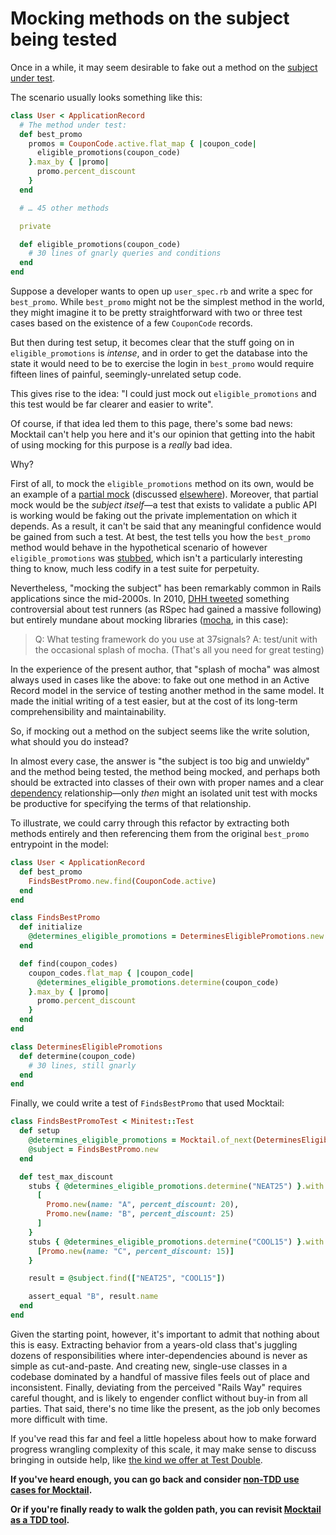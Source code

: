 # Mocking methods on the subject being tested

Once in a while, it may seem desirable to fake out a method on the [subject
under test](../support/glossary.md#subject-under-test).

The scenario usually looks something like this:

```ruby
class User < ApplicationRecord
  # The method under test:
  def best_promo
    promos = CouponCode.active.flat_map { |coupon_code|
      eligible_promotions(coupon_code)
    }.max_by { |promo|
      promo.percent_discount
    }
  end

  # … 45 other methods

  private

  def eligible_promotions(coupon_code)
    # 30 lines of gnarly queries and conditions
  end
end
```

Suppose a developer wants to  open up `user_spec.rb` and write a spec for
`best_promo`. While `best_promo` might not be the simplest method in the world,
they might imagine it to be pretty straightforward with two or three test cases
based on the existence of a few `CouponCode` records.

But then during test setup, it becomes clear that the stuff going on in
`eligible_promotions` is _intense_, and in order to get the database into the
state it would need to be to exercise the login in `best_promo` would require
fifteen lines of painful, seemingly-unrelated setup code.

This gives rise to the idea: "I could just mock out `eligible_promotions` and
this test would be far clearer and easier to write".

Of course, if that idea led them to this page, there's some bad news: Mocktail
can't help you here and it's our opinion that getting into the habit of using
mocking for this purpose is a _really_ bad idea.

Why?

First of all, to mock the `eligible_promotions` method on its own, would be an
example of a [partial mock](../support/glossary.md#partial-mock) (discussed
[elsewhere](./partial_mocks.md)). Moreover, that partial mock would be the
_subject itself_—a test that exists to validate a public API is working would be
faking out the private implementation on which it depends. As a result, it can't
be said that any meaningful confidence would be gained from such a test.  At
best, the test tells you how the `best_promo` method would behave in the
hypothetical scenario of however `eligible_promotions` was
[stubbed](../support/glossary.md#stubbing), which isn't a particularly
interesting thing to know, much less codify in a test suite for perpetuity.

Nevertheless, "mocking the subject" has been remarkably common in Rails
applications since the mid-2000s. In 2010, [DHH
tweeted](https://twitter.com/dhh/status/27444365459?s=20) something
controversial about test runners (as RSpec had gained a massive following) but
entirely mundane about mocking libraries
([mocha](https://github.com/freerange/mocha), in this case):

> Q: What testing framework do you use at 37signals? A: test/unit with the occasional splash of mocha. (That's all you need for great testing)

In the experience of the present author, that "splash of mocha" was almost
always used in cases like the above: to fake out one method in an Active Record
model in the service of testing another method in the same model. It made the
initial writing of a test easier, but at the cost of its long-term
comprehensibility and maintainability.

So, if mocking out a method on the subject seems like the write solution, what
should you do instead?

In almost every case, the answer is "the subject is too big and unwieldy" and
the method being tested, the method being mocked, and perhaps both should be
extracted into classes of their own with proper names and a clear
[dependency](../support/glossary.md#dependency) relationship—only _then_ might
an isolated unit test with mocks be productive for specifying the terms of that
relationship.

To illustrate, we could carry through this refactor by extracting both methods
entirely and then referencing them from the original `best_promo` entrypoint in
the model:

```ruby
class User < ApplicationRecord
  def best_promo
    FindsBestPromo.new.find(CouponCode.active)
  end
end

class FindsBestPromo
  def initialize
    @determines_eligible_promotions = DeterminesEligiblePromotions.new
  end

  def find(coupon_codes)
    coupon_codes.flat_map { |coupon_code|
      @determines_eligible_promotions.determine(coupon_code)
    }.max_by { |promo|
      promo.percent_discount
    }
  end
end

class DeterminesEligiblePromotions
  def determine(coupon_code)
    # 30 lines, still gnarly
  end
end
```

Finally, we could write a test of `FindsBestPromo` that used Mocktail:

```ruby
class FindsBestPromoTest < Minitest::Test
  def setup
    @determines_eligible_promotions = Mocktail.of_next(DeterminesEligiblePromotions)
    @subject = FindsBestPromo.new
  end

  def test_max_discount
    stubs { @determines_eligible_promotions.determine("NEAT25") }.with {
      [
        Promo.new(name: "A", percent_discount: 20),
        Promo.new(name: "B", percent_discount: 25)
      ]
    }
    stubs { @determines_eligible_promotions.determine("COOL15") }.with {
      [Promo.new(name: "C", percent_discount: 15)]
    }

    result = @subject.find(["NEAT25", "COOL15"])

    assert_equal "B", result.name
  end
end
```

Given the starting point, however, it's important to admit that nothing about
this is easy. Extracting behavior from a years-old class that's juggling dozens
of responsibilities where inter-dependencies abound is never as simple as
cut-and-paste. And creating new, single-use classes in a codebase dominated by a
handful of massive files feels out of place and inconsistent. Finally, deviating
from the perceived "Rails Way" requires careful thought, and is likely to
engender conflict without buy-in from all parties. That said, there's no time
like the present, as the job only becomes more difficult with time.

If you've read this far and feel a little hopeless about how to make forward
progress wrangling complexity of this scale, it may make sense to discuss
bringing in outside help, like [the kind we offer at Test
Double](https://testdouble.com/contact).

**If you've heard enough, you can go back and consider [non-TDD use cases for Mocktail](../other_uses.md).**

**Or if you're finally ready to walk the golden path, you can revisit [Mocktail as a TDD tool](../tdd.md).**
